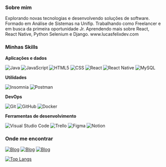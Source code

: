<h3>Sobre mim</h3>
Explorando novas tecnologias e desenvolvendo soluções de software.
Formado em Análise de Sistemas na Unifip.
Trabalhando como Freelancer e em busca da primeira oportunidade Jr.
Aprendendo mais sobre React, React Native, Python Selenium e Django.
www.lucasfelixdev.com


<h3>Minhas Skills</h3>

**Aplicações e dados**


![Java](https://img.shields.io/badge/-Java-333333?style=flat&logo=Java&logoColor=007396)
![JavaScript](https://img.shields.io/badge/-JavaScript-333333?style=flat&logo=javascript)
![HTML5](https://img.shields.io/badge/-HTML5-333333?style=flat&logo=HTML5)
![CSS](https://img.shields.io/badge/-CSS-333333?style=flat&logo=CSS3&logoColor=1572B6)
![React](https://img.shields.io/badge/-React-333333?style=flat&logo=react)
![React Native](https://img.shields.io/badge/-React%20Native-333333?style=flat&logo=react)
![MySQL](https://img.shields.io/badge/-MySQL-333333?style=flat&logo=mysql)

**Utilidades**

![Insomnia](https://img.shields.io/badge/-Insomnia-333333?style=flat&logo=insomnia)
![Postman](https://img.shields.io/badge/-Postman-333333?style=flat&logo=postman)

**DevOps**

![Git](https://img.shields.io/badge/-Git-333333?style=flat&logo=git)
![GitHub](https://img.shields.io/badge/-GitHub-333333?style=flat&logo=github)
![Docker](https://img.shields.io/badge/-Docker-333333?style=flat&logo=docker)

**Ferramentas de desenvolvimento**

![Visual Studio Code](https://img.shields.io/badge/Visual_Studio-5C2D91?style=for-the-badge&logo=visual%20studio&logoColor=white)
![Trello](https://img.shields.io/badge/-Trello-333333?style=flat&logo=trello&logoColor=007ACC)
![Figma](https://img.shields.io/badge/-Figma-333333?style=flat&logo=figma&logoColor=007ACC)
![Notion](https://img.shields.io/badge/Notion-000000?style=for-the-badge&logo=notion&logoColor=white)





<h3>Onde me encontrar</h3>

[![Blog](https://img.shields.io/badge/LinkedIn-0077B5?style=for-the-badge&logo=linkedin&logoColor=white)](https://www.linkedin.com/in/lukasfelixdev/)
[![Blog](https://img.shields.io/badge/Twitter-1DA1F2?style=for-the-badge&logo=twitter&logoColor=white)](https://twitter.com/lucasfelixdev)
[![Blog](https://img.shields.io/badge/Instagram-E4405F?style=for-the-badge&logo=instagram&logoColor=white)](https://www.instagram.com/lukasfelix___/)


[![Top Langs](https://github-readme-stats.vercel.app/api/top-langs/?username=lucasfelixdev&layout=pie)](https://github.com/anuraghazra/github-readme-stats)
